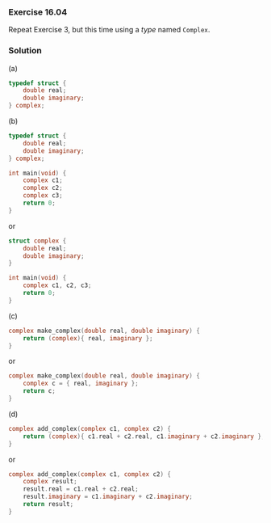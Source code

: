 ### Exercise 16.04

Repeat Exercise 3, but this time using a *type* named `Complex`.

### Solution
(a)
```c
typedef struct {
    double real;
    double imaginary;
} complex;
```

(b)
```c
typedef struct {
    double real;
    double imaginary;
} complex;

int main(void) {
    complex c1;
    complex c2;
    complex c3;
    return 0;
}
```
or 
```c
struct complex {
    double real;
    double imaginary;
} 

int main(void) {
    complex c1, c2, c3;
    return 0;
}
```

(c)
```c
complex make_complex(double real, double imaginary) {
    return (complex){ real, imaginary };
}
```
or
```c
complex make_complex(double real, double imaginary) {
    complex c = { real, imaginary };
    return c;
}
```
(d)
```c
complex add_complex(complex c1, complex c2) {
    return (complex){ c1.real + c2.real, c1.imaginary + c2.imaginary };
}
```
or
```c
complex add_complex(complex c1, complex c2) {
    complex result;
    result.real = c1.real + c2.real;
    result.imaginary = c1.imaginary + c2.imaginary;
    return result;
}
```
